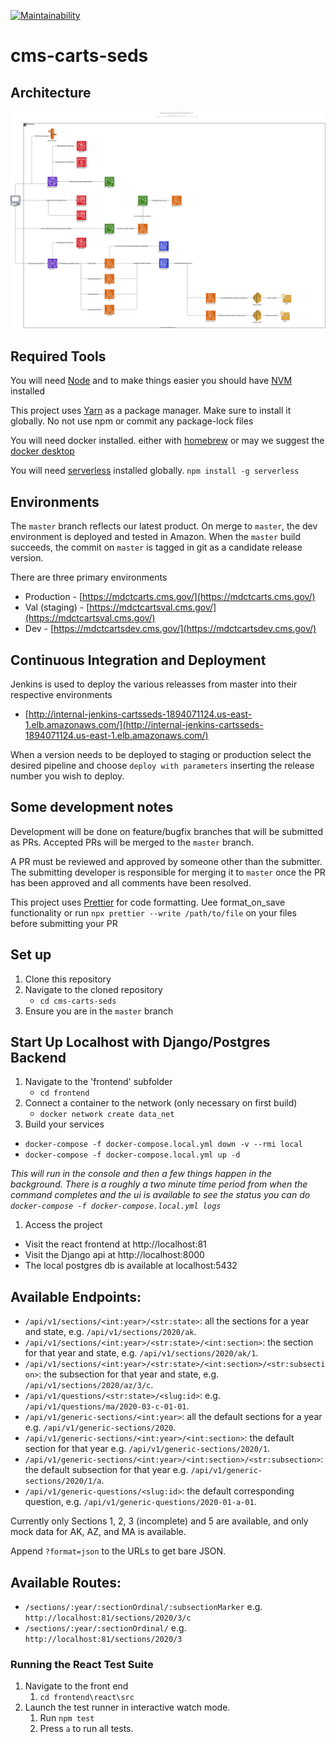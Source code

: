 [![Maintainability](https://api.codeclimate.com/v1/badges/ccc447a00640e708538b/maintainability)](https://codeclimate.com/repos/6102dd981f91b059fd002f56/maintainability)

# cms-carts-seds

## Architecture

![Architecture Diagram](./.images/architecture.svg?raw=true)

## Required Tools

You will need [Node](https://nodejs.org/en/) and to make things easier you should have [NVM](https://github.com/nvm-sh/nvm) installed

This project uses [Yarn](https://yarnpkg.com/) as a package manager. Make sure to install it globally. No not use npm or commit any package-lock files

You will need docker installed. either with [homebrew](https://brew.sh/) or may we suggest the [docker desktop](https://hub.docker.com/editions/community/docker-ce-desktop-mac)

You will need [serverless](https://www.serverless.com/) installed globally. `npm install -g serverless`

## Environments

The `master` branch reflects our latest product. On merge to `master`, the dev environment is deployed and tested in Amazon. When the `master` build succeeds, the commit on `master` is tagged in git as a candidate release version.

There are three primary environments

- Production - [https://mdctcarts.cms.gov/](https://mdctcarts.cms.gov/)
- Val (staging) - [https://mdctcartsval.cms.gov/](https://mdctcartsval.cms.gov/)
- Dev - [https://mdctcartsdev.cms.gov/](https://mdctcartsdev.cms.gov/)

## Continuous Integration and Deployment

Jenkins is used to deploy the various releasses from master into their respective environments

- [http://internal-jenkins-cartsseds-1894071124.us-east-1.elb.amazonaws.com/](http://internal-jenkins-cartsseds-1894071124.us-east-1.elb.amazonaws.com/)

When a version needs to be deployed to staging or production select the desired pipeline and choose `deploy with parameters` inserting the release number you wish to deploy.

## Some development notes

Development will be done on feature/bugfix branches that will be submitted as PRs. Accepted PRs will be merged to the `master` branch.

A PR must be reviewed and approved by someone other than the submitter. The submitting developer is responsible for merging it to `master` once the PR has been approved and all comments have been resolved.

This project uses [Prettier](https://prettier.io/) for code formatting. Uee format_on_save functionality or run `npx prettier --write /path/to/file` on your files before submitting your PR

## Set up

1. Clone this repository
1. Navigate to the cloned repository
   - `cd cms-carts-seds`
1. Ensure you are in the `master` branch

## Start Up Localhost with Django/Postgres Backend

1. Navigate to the 'frontend' subfolder
   - `cd frontend`
1. Connect a container to the network (only necessary on first build)
   - `docker network create data_net`
1. Build your services

- `docker-compose -f docker-compose.local.yml down -v --rmi local`
- `docker-compose -f docker-compose.local.yml up -d`

*This will run in the console and then a few things happen in the background. There is a roughly a two minute time period from when the command completes and the ui is available to see the status you can do `docker-compose -f docker-compose.local.yml logs`*

1. Access the project

- Visit the react frontend at http://localhost:81
- Visit the Django api at http://localhost:8000
- The local postgres db is available at localhost:5432
## Available Endpoints:

- `/api/v1/sections/<int:year>/<str:state>`: all the sections for a year and state, e.g. `/api/v1/sections/2020/ak`.
- `/api/v1/sections/<int:year>/<str:state>/<int:section>`: the section for that year and state, e.g. `/api/v1/sections/2020/ak/1`.
- `/api/v1/sections/<int:year>/<str:state>/<int:section>/<str:subsection>`: the subsection for that year and state, e.g. `/api/v1/sections/2020/az/3/c`.
- `/api/v1/questions/<str:state>/<slug:id>`: e.g. `/api/v1/questions/ma/2020-03-c-01-01`.
- `/api/v1/generic-sections/<int:year>`: all the default sections for a year e.g. `/api/v1/generic-sections/2020`.
- `/api/v1/generic-sections/<int:year>/<int:section>`: the default section for that year e.g. `/api/v1/generic-sections/2020/1`.
- `/api/v1/generic-sections/<int:year>/<int:section>/<str:subsection>`: the default subsection for that year e.g. `/api/v1/generic-sections/2020/1/a`.
- `/api/v1/generic-questions/<slug:id>`: the default corresponding question, e.g. `/api/v1/generic-questions/2020-01-a-01`.

Currently only Sections 1, 2, 3 (incomplete) and 5 are available, and only mock data for AK, AZ, and MA is available.

Append `?format=json` to the URLs to get bare JSON.

## Available Routes:

- `/sections/:year/:sectionOrdinal/:subsectionMarker` e.g. `http://localhost:81/sections/2020/3/c`
- `/sections/:year/:sectionOrdinal/` e.g. `http://localhost:81/sections/2020/3`

### Running the React Test Suite

1. Navigate to the front end
   1. `cd frontend\react\src`
2. Launch the test runner in interactive watch mode.
   1. Run `npm test`
   2. Press `a` to run all tests.
